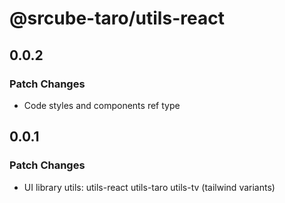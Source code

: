 # @srcube-taro/utils-react

## 0.0.2

### Patch Changes

- Code styles and components ref type

## 0.0.1

### Patch Changes

- UI library utils:
  utils-react
  utils-taro
  utils-tv (tailwind variants)
